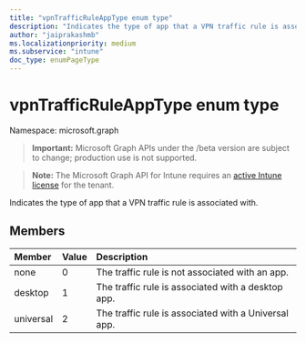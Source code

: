 ```yaml
---
title: "vpnTrafficRuleAppType enum type"
description: "Indicates the type of app that a VPN traffic rule is associated with."
author: "jaiprakashmb"
ms.localizationpriority: medium
ms.subservice: "intune"
doc_type: enumPageType
---
```


# vpnTrafficRuleAppType enum type

Namespace: microsoft.graph
> **Important:** Microsoft Graph APIs under the /beta version are subject to change; production use is not supported.

> **Note:** The Microsoft Graph API for Intune requires an [active Intune license](https://go.microsoft.com/fwlink/?linkid=839381) for the tenant.


Indicates the type of app that a VPN traffic rule is associated with.

## Members
|Member|Value|Description|
|:---|:---|:---|
|none|0|The traffic rule is not associated with an app.|
|desktop|1|The traffic rule is associated with a desktop app.|
|universal|2|The traffic rule is associated with a Universal app.|
